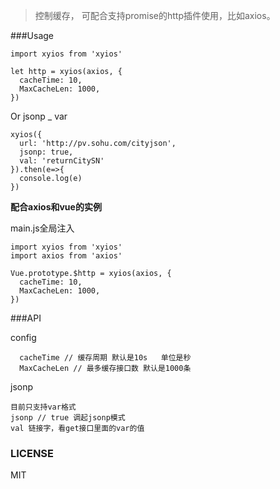 > 控制缓存， 可配合支持promise的http插件使用，比如axios。

###Usage

```
import xyios from 'xyios'

let http = xyios(axios, {
  cacheTime: 10, 
  MaxCacheLen: 1000, 
})
```
Or jsonp _ var
```
xyios({
  url: 'http://pv.sohu.com/cityjson',
  jsonp: true,
  val: 'returnCitySN'
}).then(e=>{
  console.log(e)
})
```

**配合axios和vue的实例**

main.js全局注入
```
import xyios from 'xyios'
import axios from 'axios'

Vue.prototype.$http = xyios(axios, {
  cacheTime: 10, 
  MaxCacheLen: 1000, 
})
```

###API

config
```
  cacheTime // 缓存周期 默认是10s   单位是秒
  MaxCacheLen // 最多缓存接口数 默认是1000条
```
jsonp

```
目前只支持var格式
jsonp // true 调起jsonp模式
val 链接字，看get接口里面的var的值
```

### LICENSE

MIT

